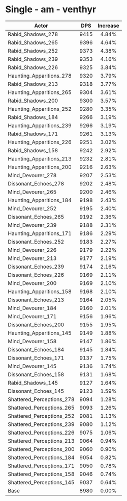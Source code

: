 # Single - am - venthyr
| Actor | DPS | Increase |
|---|:---:|:---:|
|Rabid_Shadows_278|9415|4.84%|
|Rabid_Shadows_265|9396|4.64%|
|Rabid_Shadows_252|9373|4.38%|
|Rabid_Shadows_239|9353|4.16%|
|Rabid_Shadows_226|9325|3.84%|
|Haunting_Apparitions_278|9320|3.79%|
|Rabid_Shadows_213|9318|3.77%|
|Haunting_Apparitions_265|9304|3.61%|
|Rabid_Shadows_200|9300|3.57%|
|Haunting_Apparitions_252|9280|3.35%|
|Rabid_Shadows_184|9266|3.19%|
|Haunting_Apparitions_239|9266|3.19%|
|Rabid_Shadows_171|9261|3.13%|
|Haunting_Apparitions_226|9251|3.02%|
|Rabid_Shadows_158|9242|2.92%|
|Haunting_Apparitions_213|9232|2.81%|
|Haunting_Apparitions_200|9216|2.63%|
|Mind_Devourer_278|9207|2.53%|
|Dissonant_Echoes_278|9202|2.48%|
|Mind_Devourer_265|9200|2.46%|
|Haunting_Apparitions_184|9198|2.43%|
|Mind_Devourer_252|9195|2.40%|
|Dissonant_Echoes_265|9192|2.36%|
|Mind_Devourer_239|9188|2.31%|
|Haunting_Apparitions_171|9186|2.29%|
|Dissonant_Echoes_252|9183|2.27%|
|Mind_Devourer_226|9179|2.22%|
|Mind_Devourer_213|9177|2.19%|
|Dissonant_Echoes_239|9174|2.16%|
|Dissonant_Echoes_226|9169|2.11%|
|Mind_Devourer_200|9169|2.10%|
|Haunting_Apparitions_158|9168|2.10%|
|Dissonant_Echoes_213|9164|2.05%|
|Mind_Devourer_184|9160|2.01%|
|Mind_Devourer_171|9156|1.96%|
|Dissonant_Echoes_200|9155|1.95%|
|Haunting_Apparitions_145|9149|1.88%|
|Mind_Devourer_158|9147|1.86%|
|Dissonant_Echoes_184|9145|1.84%|
|Dissonant_Echoes_171|9137|1.75%|
|Mind_Devourer_145|9136|1.74%|
|Dissonant_Echoes_158|9131|1.68%|
|Rabid_Shadows_145|9127|1.64%|
|Dissonant_Echoes_145|9123|1.59%|
|Shattered_Perceptions_278|9094|1.28%|
|Shattered_Perceptions_265|9093|1.26%|
|Shattered_Perceptions_252|9081|1.13%|
|Shattered_Perceptions_239|9080|1.12%|
|Shattered_Perceptions_226|9075|1.06%|
|Shattered_Perceptions_213|9064|0.94%|
|Shattered_Perceptions_200|9060|0.90%|
|Shattered_Perceptions_184|9054|0.82%|
|Shattered_Perceptions_171|9050|0.78%|
|Shattered_Perceptions_158|9046|0.74%|
|Shattered_Perceptions_145|9037|0.64%|
|Base|8980|0.00%|
